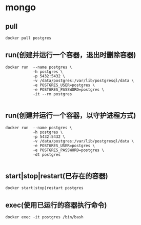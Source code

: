 # mongo

## pull
```shell
docker pull postgres

```

## run(创建并运行一个容器，退出时删除容器)
```shell
docker run  --name postgres \
            -h postgres \
            -p 5432:5432 \
            -v /data/postgres:/var/lib/postgresql/data \
            -e POSTGRES_USER=postgres \
            -e POSTGRES_PASSWORD=postgres \
            -it --rm postgres
            
```

## run(创建并运行一个容器，以守护进程方式)
```shell
docker run  --name postgres \
            -h postgres \
            -p 5432:5432 \
            -v /data/postgres:/var/lib/postgresql/data \
            -e POSTGRES_USER=postgres \
            -e POSTGRES_PASSWORD=postgres \
            -dt postgres
            
```

## start|stop|restart(已存在的容器)
```shell
docker start|stop|restart postgres

```

## exec(使用已运行的容器执行命令)
```shell
docker exec -it postgres /bin/bash

```
